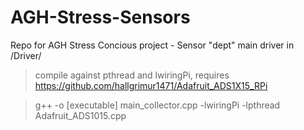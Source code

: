 # AGH-Stress-Sensors
Repo for AGH Stress Concious project - Sensor "dept"
main driver in /Driver/
> compile against pthread and lwiringPi, requires https://github.com/hallgrimur1471/Adafruit_ADS1X15_RPi


> g++ -o [executable] main_collector.cpp -lwiringPi -lpthread Adafruit_ADS1015.cpp
